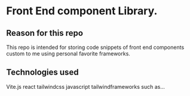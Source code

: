 # Front End component Library. 

## Reason for this repo
This repo is intended for storing code snippets of front end components custom to me using personal favorite frameworks.

## Technologies used
Vite.js
react 
tailwindcss
javascript
tailwindframeworks such as...
